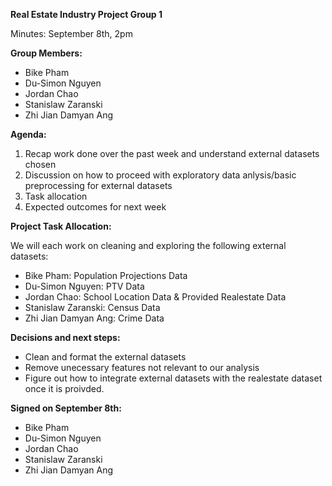 
**Real Estate Industry Project Group 1**

Minutes: September 8th, 2pm

**Group Members:**

* Bike Pham
* Du-Simon Nguyen
* Jordan Chao
* Stanislaw Zaranski
* Zhi Jian Damyan Ang

**Agenda:**

1. Recap work done over the past week and understand external datasets chosen
3. Discussion on how to proceed with exploratory data anlysis/basic preprocessing for external datasets
5. Task allocation
6. Expected outcomes for next week

**Project Task Allocation:**

We will each work on cleaning and exploring the following external datasets:

* Bike Pham: Population Projections Data
* Du-Simon Nguyen: PTV Data
* Jordan Chao: School Location Data & Provided Realestate Data
* Stanislaw Zaranski: Census Data
* Zhi Jian Damyan Ang: Crime Data


**Decisions and next steps:**

* Clean and format the external datasets
* Remove unecessary features not relevant to our analysis
* Figure out how to integrate external datasets with the realestate dataset once it is proivded.

**Signed on September 8th:**

* Bike Pham
* Du-Simon Nguyen
* Jordan Chao
* Stanislaw Zaranski
* Zhi Jian Damyan Ang
